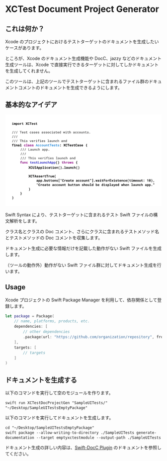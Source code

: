 # XCTest Document Project Generator

## これは何か？

Xcode のプロジェクトにおけるテストターゲットのドキュメントを生成したいケースがあります。

ところが、Xcode のドキュメント生成機能や DocC、jazzy などのドキュメント生成ツールは、Xcode で直接実行できるターゲットに対してしかドキュメントを生成してくれません。

このツールは、上記のツールでテストターゲットに含まれるファイル群のドキュメントコメントのドキュメントを生成できるようにします。

## 基本的なアイデア

![コンセプト解説図](/Docs/convert-image.gif)

Swift Syntax により、テストターゲットに含まれるテスト Swift ファイルの構文解析をします。

クラス名とクラスの Doc コメント、さらにクラスに含まれるテストメソッド名とテストメソッドの Doc コメントを収集します。

ドキュメント生成に必要な情報だけを記載した動作がない Swift ファイルを生成します。

（ツールの動作外）動作がない Swift ファイル群に対してドキュメント生成を行います。

## Usage

Xcode プロジェクトの Swift Package Manager を利用して、依存関係として登録します。

```swift:Package.swift
let package = Package(
    // name, platforms, products, etc.
    dependencies: [
        // other dependencies
        .package(url: "https://github.com/organization/repository", from: "1.0.0"),
    ],
    targets: [
        // targets
    ]
)
```

## ドキュメントを生成する

以下のコマンドを実行して空のモジュールを作ります。

```shell
swift run XCTestDocProjectGen "SampleUITests/" "~/Desktop/SampleUITestsEmptyPackage"
```

以下のコマンドを実行してドキュメントを生成します。

```shell
cd "~/Desktop/SampleUITestsEmptyPackage"
swift package --allow-writing-to-directory ./SampleUITests generate-documentation --target emptyxctestmodule --output-path ./SampleUITests
```

ドキュメント生成の詳しい内容は、[Swift-DocC Plugin](https://apple.github.io/swift-docc-plugin/documentation/swiftdoccplugin/) のドキュメントを参照してください。
